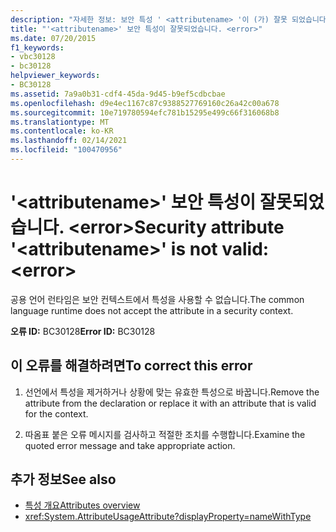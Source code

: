 ```yaml
---
description: "자세한 정보: 보안 특성 ' <attributename> '이 (가) 잘못 되었습니다. <error>"
title: "'<attributename>' 보안 특성이 잘못되었습니다. <error>"
ms.date: 07/20/2015
f1_keywords:
- vbc30128
- bc30128
helpviewer_keywords:
- BC30128
ms.assetid: 7a9a0b31-cdf4-45da-9d45-b9ef5cdbcbae
ms.openlocfilehash: d9e4ec1167c87c9388527769160c26a42c00a678
ms.sourcegitcommit: 10e719780594efc781b15295e499c66f316068b8
ms.translationtype: MT
ms.contentlocale: ko-KR
ms.lasthandoff: 02/14/2021
ms.locfileid: "100470956"
---
```

# <a name="security-attribute-attributename-is-not-valid-error"></a><span data-ttu-id="7c945-103">'\<attributename>' 보안 특성이 잘못되었습니다. \<error></span><span class="sxs-lookup"><span data-stu-id="7c945-103">Security attribute '\<attributename>' is not valid: \<error></span></span>

<span data-ttu-id="7c945-104">공용 언어 런타임은 보안 컨텍스트에서 특성을 사용할 수 없습니다.</span><span class="sxs-lookup"><span data-stu-id="7c945-104">The common language runtime does not accept the attribute in a security context.</span></span>

<span data-ttu-id="7c945-105">**오류 ID:** BC30128</span><span class="sxs-lookup"><span data-stu-id="7c945-105">**Error ID:** BC30128</span></span>

## <a name="to-correct-this-error"></a><span data-ttu-id="7c945-106">이 오류를 해결하려면</span><span class="sxs-lookup"><span data-stu-id="7c945-106">To correct this error</span></span>

1. <span data-ttu-id="7c945-107">선언에서 특성을 제거하거나 상황에 맞는 유효한 특성으로 바꿉니다.</span><span class="sxs-lookup"><span data-stu-id="7c945-107">Remove the attribute from the declaration or replace it with an attribute that is valid for the context.</span></span>

2. <span data-ttu-id="7c945-108">따옴표 붙은 오류 메시지를 검사하고 적절한 조치를 수행합니다.</span><span class="sxs-lookup"><span data-stu-id="7c945-108">Examine the quoted error message and take appropriate action.</span></span>

## <a name="see-also"></a><span data-ttu-id="7c945-109">추가 정보</span><span class="sxs-lookup"><span data-stu-id="7c945-109">See also</span></span>

- [<span data-ttu-id="7c945-110">특성 개요</span><span class="sxs-lookup"><span data-stu-id="7c945-110">Attributes overview</span></span>](../programming-guide/concepts/attributes/index.md)
- <xref:System.AttributeUsageAttribute?displayProperty=nameWithType>
